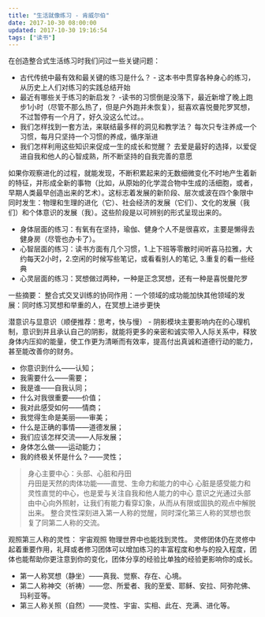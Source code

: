 ```yaml
---
title: "生活就像练习 - 肯威尔伯"
date: 2017-10-30 08:00:00
updated: 2017-10-30 19:16:54
tags: ["读书"]
---
```

在创造整合式生活练习时我们问过一些关键问题：
- 古代传统中最有效和最关键的练习是什么？ - 这本书中贯穿各种身心的练习，从历史上人们对练习的实践总结开始
- 最近有哪些关于练习的新启发？ -读书的习惯倒是没落下，最近新增了晚上跑步1小时（尽管不那么热了，但是户外跑并未恢复），挺喜欢喜悦曼陀罗冥想，不过暂停有一个月了，好久没这么忙过。。
- 我们怎样找到一套方法，来联结最多样的洞见和教学法？ 每次只专注养成一个习惯，每月只坚持一个习惯的养成，循序渐进
- 我们怎样利用这些知识来促成一生的成长和觉醒？ 去爱是最好的选择，以爱促进自我和他人的心智成熟，所不断坚持的自我完善的意愿
  
如果你观察进化的过程，就能发现，不断积累起来的无数细微变化不时地产生着新的特征，并形成全新的事物（比如，从原始的化学混合物中生成的活细胞，或者，早期人类最早创造出来的艺术）。这标志着发展的新阶段、层次或波在四个象限中同时发生：物理和生理的进化（它）、社会经济的发展（它们）、文化的发展（我们）和个体意识的发展（我）。这些阶段是以可辨别的形式呈现出来的。
  
- 身体层面的练习：有氧有在坚持，瑜伽、健身个人不是很喜欢，主要是懒得去健身房（尽管也办卡了）。
- 心智层面的练习：读书方面有几个习惯，1.上下班等零散时间听喜马拉雅，大约每天2小时，2.空闲的时候写些笔记，或看看别人的笔记, 3.重复的看一些经典
- 心灵层面的练习：冥想做过两种，一种是正念冥想，还有一种是喜悦曼陀罗
  
一些摘要：
整合式交叉训练的协同作用：一个领域的成功能加快其他领域的发展：同时练习冥想和举重的人，在冥想上进步更快
  
潜意识与显意识（顺便推荐：思考，快与慢） - 阴影模块主要影响内在的心理机制，意识到并且承认自己的阴影，就能将更多的亲密和诚实带入人际关系中，释放身体内压抑的能量，使工作更为清晰而有效率，提高付出真诚和道德行动的能力，甚至能改善你的财务。
  
- 你意识到什么——认知；  
- 我需要什么——需要；  
- 我是谁——自我认同；
- 什么对我很重要——价值；  
- 我对此感受如何——情商；  
- 我觉得生命是美丽——审美；
- 什么是正确的事情——道德发展；  
- 我们应该怎样交流——人际发展；
- 身体怎么做——运动能力；  
- 我的终极关怀是什么？——灵性；  
  
  
>身心主要中心：头部、心脏和丹田  
丹田是天然的肉体功能——直觉、生命力和能力的中心
心脏是感受能力和灵性直觉的中心，也是爱与关注自我和他人能力的中心
意识之光通过头部由中心向外照射，让我们有能力看穿幻象，从而从有限或固执的观点中解脱出来。
整合灵性深刻进入第一人称的觉醒，同时深化第三人称的冥想也恢复了同第二人称的交流。
  
观照第三人称的灵性：
宇宙观照  物理世界中也能找到灵性。
灵修团体仍在灵修中起着重要作用，礼拜或者修习团体可以增加练习的丰富程度和参与的投入程度，团体也能帮助你更注意到你的变化，团体分享的经验比单独的经验更影响你的成长。
- 第一人称冥想（静坐）——真我、觉察、存在、心境。  
- 第二人称神交（祈祷）——您、所爱者、我的至爱、耶稣、安拉、阿弥陀佛、玛利亚等。
- 第三人称关照（自然）——灵性、宇宙、实相、此在、充满、进化等。
